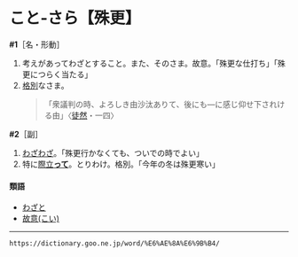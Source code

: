 # こと‐さら【殊更】

**\#1**［名・形動］
1. 考えがあってわざとすること。また、そのさま。故意。「殊更な仕打ち」「殊更につらく当たる」
2. [格別](かくべつ（格別）)なさま。
    >「衆議判の時、よろしき由沙汰ありて、後にも―に感じ仰せ下されける由」〈[徒然](https://dictionary.goo.ne.jp/word/%E5%BE%92%E7%84%B6%E8%8D%89/#jn-148773)・一四〉
        

**\#2**［副］
1. [わざわざ](わざわざ（態態）)。「殊更行かなくても、ついでの時でよい」
2. 特に[際立**って**](きわだつ（際立つ）)。とりわけ。格別。「今年の冬は殊更寒い」
    

#### 類語

-   [わざと](わざと（態と）)
-   [故意(こい)](https://dictionary.goo.ne.jp/word/%E6%95%85%E6%84%8F/#jn-71243)

---
`https://dictionary.goo.ne.jp/word/%E6%AE%8A%E6%9B%B4/`